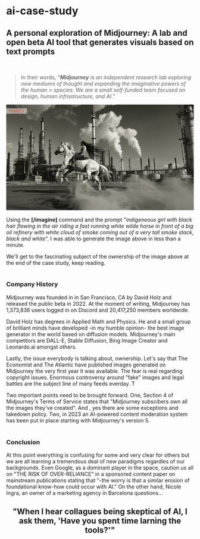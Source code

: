 # ai-case-study

## A personal exploration of Midjourney: A lab and open beta AI tool that generates visuals based on text prompts
<br>

>In their words, "***Midjourney** is an independent research lab exploring new mediums of thought and expanding the imaginative powers of the human > species. We are a small self-funded team focused on design, human infrastructure, and AI.*" <br>

![example](/test48459.png) 

Using the **[/imagine]** command and the prompt "*indigeneous girl with black hair flowing in the air riding a fast running white wilde horse in front of a big oil refinery with white cloud of smoke coming out of a very tall smoke stack, black and white*". I was able to generate the image above in less than a minute.

We'll get to the fascinating subject of the ownership of the image above at the end of the case study, keep reading.
<br>
<br>
### Company History

Midjourney was founded in in San Francisco, CA by David Holz and released the public beta in 2022. At the moment of writing, Midjourney has 1,373,836 users logged in on Discord and 20,417,250 members worldwide.

David Holz has degrees in Applied Math and Physics. He and a small group of brilliant minds have developed -in my humble opinion- the best image generator in the world based on diffusion models. Midjourney's main competitors are DALL-E, Stable Diffusion, Bing Image Creator and Leonardo.ai amongst others.

Lastly, the issue everybody is talking about, ownership. 
Let's say that The Economist and The Atlantic have published images generated on Midjourney the very first year it was available. The fear is real regarding copyright issues. Enormous controversy around "fake" images and legal battles are the subject line of many feeds everday. T

Two important points need to be brought forward. One, Section 4 of Midjourney's Terms of Service states that "Midjourney subscibers own all the images they've created". And , yes there are some exceptions and takedown policy. Two, in 2023 an AI-powered content moderation system has been put in place starting with Midjourney's version 5.
<br>
<br>
### Conclusion

At this point everything is confusing for some and very clear for others but we are all learning a tremendous deal of new paradigms regardles of our backgrounds. Even Google, as a dominant player in the space, caution us all on "THE RISK OF OVER-RELIANCE" in a sponsored content paper on mainstream publications stating that "-the worry is that a similar erosion of foundational know-how could occur with AI."
On the other hand, Nicole Ingra, an owner of a marketing agency in Barcelona questions...

## <p style="text-align: center;"> "When I hear collagues being skeptical of AI, I ask them, 'Have you spent time larning the tools?'"</p>



